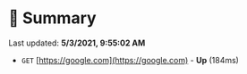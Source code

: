 # 📖 Summary
Last updated: **5/3/2021, 9:55:02 AM**

- `GET` [https://google.com](https://google.com) - **Up** (184ms)
